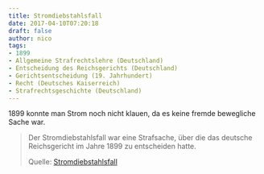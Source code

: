 ```yaml
---
title: Stromdiebstahlsfall
date: 2017-04-10T07:20:18
draft: false
author: nico
tags:
- 1899
- Allgemeine Strafrechtslehre (Deutschland)
- Entscheidung des Reichsgerichts (Deutschland)
- Gerichtsentscheidung (19. Jahrhundert)
- Recht (Deutsches Kaiserreich)
- Strafrechtsgeschichte (Deutschland)
---
```


1899 konnte man Strom noch nicht klauen, da es keine fremde bewegliche Sache war.

> Der Stromdiebstahlsfall war eine Strafsache, über die das deutsche
> Reichsgericht im Jahre 1899 zu entscheiden hatte.
>
> Quelle: [Stromdiebstahlsfall](https://de.wikipedia.org/wiki/Stromdiebstahlsfall)